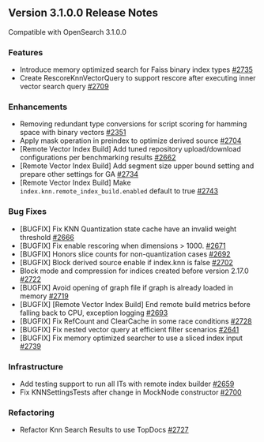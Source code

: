 ## Version 3.1.0.0 Release Notes

Compatible with OpenSearch 3.1.0.0

### Features
* Introduce memory optimized search for Faiss binary index types [#2735](https://github.com/opensearch-project/k-NN/pull/2735)
* Create RescoreKnnVectorQuery to support rescore after executing inner vector search query [#2709](https://github.com/opensearch-project/k-NN/pull/2709)

### Enhancements
* Removing redundant type conversions for script scoring for hamming space with binary vectors [#2351](https://github.com/opensearch-project/k-NN/pull/2351)
* Apply mask operation in preindex to optimize derived source [#2704](https://github.com/opensearch-project/k-NN/pull/2704)
* [Remote Vector Index Build] Add tuned repository upload/download configurations per benchmarking results [#2662](https://github.com/opensearch-project/k-NN/pull/2662)
* [Remote Vector Index Build] Add segment size upper bound setting and prepare other settings for GA [#2734](https://github.com/opensearch-project/k-NN/pull/2734)
* [Remote Vector Index Build] Make `index.knn.remote_index_build.enabled` default to true [#2743](https://github.com/opensearch-project/k-NN/pull/2743)

### Bug Fixes
* [BUGFIX] Fix KNN Quantization state cache have an invalid weight threshold [#2666](https://github.com/opensearch-project/k-NN/pull/2666)
* [BUGFIX] Fix enable rescoring when dimensions > 1000. [#2671](https://github.com/opensearch-project/k-NN/pull/2671)
* [BUGFIX] Honors slice counts for non-quantization cases [#2692](https://github.com/opensearch-project/k-NN/pull/2692)
* [BUGFIX] Block derived source enable if index.knn is false [#2702](https://github.com/opensearch-project/k-NN/pull/2702)
* Block mode and compression for indices created before version 2.17.0 [#2722](https://github.com/opensearch-project/k-NN/pull/2722)
* [BUGFIX] Avoid opening of graph file if graph is already loaded in memory [#2719](https://github.com/opensearch-project/k-NN/pull/2719)
* [BUGFIX] [Remote Vector Index Build] End remote build metrics before falling back to CPU, exception logging [#2693](https://github.com/opensearch-project/k-NN/pull/2693)
* [BUGFIX] Fix RefCount and ClearCache in some race conditions [#2728](https://github.com/opensearch-project/k-NN/pull/2728)
* [BUGFIX] Fix nested vector query at efficient filter scenarios [#2641](https://github.com/opensearch-project/k-NN/pull/2641)
* [BUGFIX] Fix memory optimized searcher to use a sliced index input [#2739](https://github.com/opensearch-project/k-NN/pull/2739)

### Infrastructure
* Add testing support to run all ITs with remote index builder [#2659](https://github.com/opensearch-project/k-NN/pull/2659)
* Fix KNNSettingsTests after change in MockNode constructor [#2700](https://github.com/opensearch-project/k-NN/pull/2700)

### Refactoring
* Refactor Knn Search Results to use TopDocs [#2727](https://github.com/opensearch-project/k-NN/pull/2727)
